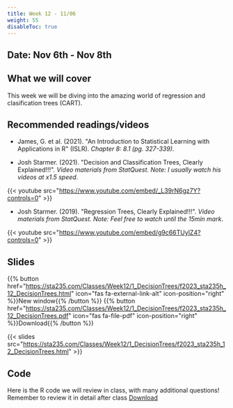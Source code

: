 ```yaml
---
title: Week 12 - 11/06
weight: 55
disableToc: true
---
```


## Date: Nov 6th - Nov 8th

## What we will cover

This week we will be diving into the amazing world of regression and clasification trees (CART). 

## Recommended readings/videos

- James, G. et al. (2021). "An Introduction to Statistical Learning with Applications in R" (ISLR). *Chapter 8: 8.1 (pg. 327-339)*. 

- Josh Starmer. (2021). "Decision and Classification Trees, Clearly Explained!!!". *Video materials from StatQuest. Note: I usually watch his videos at x1.5 speed*.

{{< youtube src="https://www.youtube.com/embed/_L39rN6gz7Y?controls=0" >}}

- Josh Starmer. (2019). "Regression Trees, Clearly Explained!!!". *Video materials from StatQuest. Note: Feel free to watch until the 15min mark*.

{{< youtube src="https://www.youtube.com/embed/g9c66TUylZ4?controls=0" >}}



## Slides

{{% button href="https://sta235.com/Classes/Week12/1_DecisionTrees/f2023_sta235h_12_DecisionTrees.html" icon="fas fa-external-link-alt" icon-position="right" %}}New window{{% /button %}} {{% button href="https://sta235.com/Classes/Week12/1_DecisionTrees/f2023_sta235h_12_DecisionTrees.pdf" icon="fas fa-file-pdf" icon-position="right" %}}Download{{% /button %}} 

{{< slides src="https://sta235.com/Classes/Week12/1_DecisionTrees/f2023_sta235h_12_DecisionTrees.html" >}}


## Code

Here is the R code we will review in class, with many additional questions! Remember to review it in detail after class <script>let date = Date.now();</script> <a onclick="gtag('event','code12', {'event_category': 'code','event_label': 'code12', 'event_action': date, 'debug_mode':true });" href="https://raw.githubusercontent.com/maibennett/sta235/main/exampleSite/content/Classes/Week12/1_DecisionTrees/code/f2023_sta235h_12_decisiontrees.R" target="_blank" class="btn btn-default">Download<i class="fas fa-code"></i></a>


<!-- Check out the in-class activity we did for this week <a onclick="ga('send', 'event', 'External-Link','click','code13','0','Link');" href="https://sta235h.rocks/Week12" target="_blank" class="btn btn-default">Open<i class="fas  fa-external-link-alt"></i></a>

(The answers for this are here: <a onclick="ga('send', 'event', 'External-Link','click','code12Answers','0','Link');" href="https://sta235h.rocks/Week12Answers" target="_blank" class="btn btn-default">Open<i class="fas  fa-external-link-alt"></i></a>) -->

